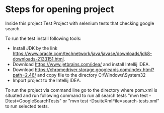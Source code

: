 # Steps for opening project

Inside this project Test Project with selenium tests that checking google search.

To run the test install following tools:
- Install JDK by the link https://www.oracle.com/technetwork/java/javase/downloads/jdk8-downloads-2133151.html.
- Download https://www.jetbrains.com/idea/ and install Intellij IDEA.
- Download https://chromedriver.storage.googleapis.com/index.html?path=2.46/ and copy file to the directory C:\Windows\System32
- Import project to the Intellij IDEA.

To run the project via command line go to the directory where pom.xml is situated and run following command to run all search tests "mvn test -Dtest=GoogleSearchTests" or "mvn test -DsuiteXmlFile=search-tests.xml" to run selected tests.

